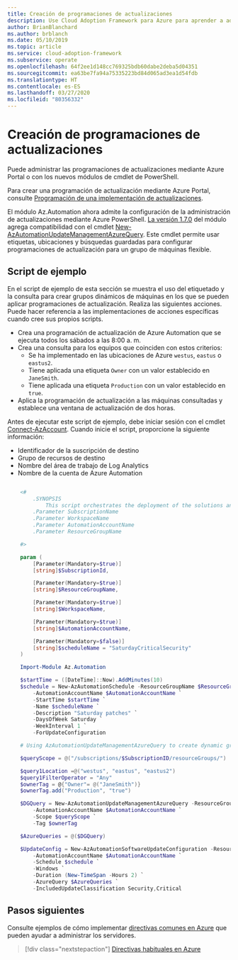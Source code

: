 ```yaml
---
title: Creación de programaciones de actualizaciones
description: Use Cloud Adoption Framework para Azure para aprender a administrar las programaciones de actualizaciones con Azure Portal o con los nuevos módulos de cmdlet de PowerShell.
author: BrianBlanchard
ms.author: brblanch
ms.date: 05/10/2019
ms.topic: article
ms.service: cloud-adoption-framework
ms.subservice: operate
ms.openlocfilehash: 64f2ee1d148cc769325bdb60dabe2deba5d04351
ms.sourcegitcommit: ea63be7fa94a75335223bd84d065ad3ea1d54fdb
ms.translationtype: HT
ms.contentlocale: es-ES
ms.lasthandoff: 03/27/2020
ms.locfileid: "80356332"
---
```

# <a name="create-update-schedules"></a>Creación de programaciones de actualizaciones

Puede administrar las programaciones de actualizaciones mediante Azure Portal o con los nuevos módulos de cmdlet de PowerShell.

Para crear una programación de actualización mediante Azure Portal, consulte [Programación de una implementación de actualizaciones](https://docs.microsoft.com/azure/automation/automation-tutorial-update-management#schedule-an-update-deployment).

El módulo Az.Automation ahora admite la configuración de la administración de actualizaciones mediante Azure PowerShell. [La versión 1.7.0](https://www.powershellgallery.com/packages/Az/1.7.0) del módulo agrega compatibilidad con el cmdlet [New-AzAutomationUpdateManagementAzureQuery](https://docs.microsoft.com/powershell/module/az.automation/new-azautomationupdatemanagementazurequery?view=azps-1.7.0). Este cmdlet permite usar etiquetas, ubicaciones y búsquedas guardadas para configurar programaciones de actualización para un grupo de máquinas flexible.

## <a name="example-script"></a>Script de ejemplo

En el script de ejemplo de esta sección se muestra el uso del etiquetado y la consulta para crear grupos dinámicos de máquinas en los que se pueden aplicar programaciones de actualización. Realiza las siguientes acciones. Puede hacer referencia a las implementaciones de acciones específicas cuando cree sus propios scripts.

- Crea una programación de actualización de Azure Automation que se ejecuta todos los sábados a las 8:00 a. m.
- Crea una consulta para los equipos que coinciden con estos criterios:
  - Se ha implementado en las ubicaciones de Azure `westus`, `eastus` o `eastus2`.
  - Tiene aplicada una etiqueta `Owner` con un valor establecido en `JaneSmith`.
  - Tiene aplicada una etiqueta `Production` con un valor establecido en `true`.
- Aplica la programación de actualización a las máquinas consultadas y establece una ventana de actualización de dos horas.

Antes de ejecutar este script de ejemplo, debe iniciar sesión con el cmdlet [Connect-AzAccount](https://docs.microsoft.com/powershell/module/az.accounts/connect-azaccount?view=azps-2.1.0). Cuando inicie el script, proporcione la siguiente información:

- Identificador de la suscripción de destino
- Grupo de recursos de destino
- Nombre del área de trabajo de Log Analytics
- Nombre de la cuenta de Azure Automation

```powershell

    <#
        .SYNOPSIS
            This script orchestrates the deployment of the solutions and the agents.
        .Parameter SubscriptionName
        .Parameter WorkspaceName
        .Parameter AutomationAccountName
        .Parameter ResourceGroupName

    #>

    param (
        [Parameter(Mandatory=$true)]
        [string]$SubscriptionId,

        [Parameter(Mandatory=$true)]
        [string]$ResourceGroupName,

        [Parameter(Mandatory=$true)]
        [string]$WorkspaceName,

        [Parameter(Mandatory=$true)]
        [string]$AutomationAccountName,

        [Parameter(Mandatory=$false)]
        [string]$scheduleName = "SaturdayCriticalSecurity"
    )

    Import-Module Az.Automation

    $startTime = ([DateTime]::Now).AddMinutes(10)
    $schedule = New-AzAutomationSchedule -ResourceGroupName $ResourceGroupName `
        -AutomationAccountName $AutomationAccountName `
        -StartTime $startTime `
        -Name $scheduleName `
        -Description "Saturday patches" `
        -DaysOfWeek Saturday `
        -WeekInterval 1 `
        -ForUpdateConfiguration

    # Using AzAutomationUpdateManagementAzureQuery to create dynamic groups.

    $queryScope = @("/subscriptions/$SubscriptionID/resourceGroups/")

    $query1Location =@("westus", "eastus", "eastus2")
    $query1FilterOperator = "Any"
    $ownerTag = @{"Owner"= @("JaneSmith")}
    $ownerTag.add("Production", "true")

    $DGQuery = New-AzAutomationUpdateManagementAzureQuery -ResourceGroupName $ResourceGroupName `
        -AutomationAccountName $AutomationAccountName `
        -Scope $queryScope `
        -Tag $ownerTag

    $AzureQueries = @($DGQuery)

    $UpdateConfig = New-AzAutomationSoftwareUpdateConfiguration -ResourceGroupName $ResourceGroupName `
        -AutomationAccountName $AutomationAccountName `
        -Schedule $schedule `
        -Windows `
        -Duration (New-TimeSpan -Hours 2) `
        -AzureQuery $AzureQueries `
        -IncludedUpdateClassification Security,Critical
```

## <a name="next-steps"></a>Pasos siguientes

Consulte ejemplos de cómo implementar [directivas comunes en Azure](./common-policies.md) que pueden ayudar a administrar los servidores.

> [!div class="nextstepaction"]
> [Directivas habituales en Azure](./common-policies.md)
